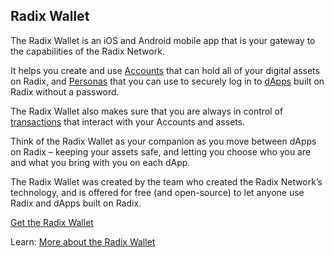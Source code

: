## Radix Wallet

The Radix Wallet is an iOS and Android mobile app that is your gateway to the capabilities of the Radix Network.

It helps you create and use [Accounts](?glossaryAnchor=accounts) that can hold all of your digital assets on Radix, and [Personas](?glossaryAnchor=personas) that you can use to securely log in to [dApps](?glossaryAnchor=dapps) built on Radix without a password.

The Radix Wallet also makes sure that you are always in control of [transactions](?glossaryAnchor=transactions) that interact with your Accounts and assets.

Think of the Radix Wallet as your companion as you move between dApps on Radix – keeping your assets safe, and letting you choose who you are and what you bring with you on each dApp.

The Radix Wallet was created by the team who created the Radix Network’s technology, and is offered for free (and open-source) to let anyone use Radix and dApps built on Radix.

[Get the Radix Wallet](https://wallet.radixdlt.com/)

Learn: [More about the Radix Wallet](https://learn.radixdlt.com/article/what-is-the-radix-wallet)
